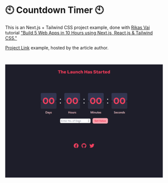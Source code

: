 # :clock10: Countdown Timer :clock10:
This is an Next.js + Tailwind CSS project example, done with [Rikas Vai](https://hashnode.com/@raivikas200) tutorial ["Build 5 Web Apps in 10 Hours using Next.js, React.js & Tailwind CSS."](https://nextjsdev.hashnode.dev/build-5-web-apps-in-10-hours-using-nextjs-reactjs-and-tailwind-css)


[Project Link](https://launch-countdown-timer-raivikas.vercel.app/) example, hosted by the article author. 

<br/>

![]('../../public/countdown.gif)
